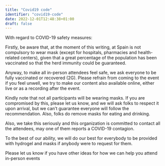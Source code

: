 ```yaml
---
title: "Covid19 code"
identifier: "covid19-code"
date: 2022-12-01T12:48:38+01:00
draft: false
---
```

With regard to COVID-19 safety measures:

Firstly, be aware that, at the moment of this writing, at Spain is not compulsory to wear mask (except for hospitals, pharmacies and health-related centers), given that a great percentage of the population has been vaccinated so that the herd immunity could be guaranteed.

Anyway, to make all in-person attendees feel safe, we ask everyone to be fully vaccinated or recovered (2G). Please refrain from coming to the event if you feel unwell, we try to make our content also available online, either live or as a recording after the event.

Kindly note that not all participants will be wearing masks. If you are compromised by this, please let us know, and we will ask folks to respect it upon arrival, but we can’t guarantee everyone will follow the recommendation. Also, folks do remove masks for eating and drinking.

Also, we take this seriously and this organization is committed to contact all the attendees, may one of them reports a COVID-19 contagion.

To the best of our ability, we will do our best for everybody to be provided with hydrogel and masks if anybody were to request for them.

Please let us know if you have other ideas for how we can help you attend in-person events
